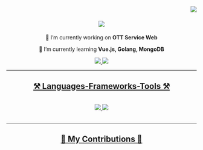<img align="right" src="https://visitor-badge.laobi.icu/badge?page_id=fuadafif.fuadafif" />

<h1 align="center">
    <img src="https://readme-typing-svg.herokuapp.com/?font=Caveat&size=35&center=true&vCenter=true&width=500&height=70&duration=4000&lines=Hi+There!+👋;+I'm+Fuad+Afif!;" />
</h1>

<div align="center">
 
🔭 I’m currently working on **OTT Service Web**

🌱 I’m currently learning **Vue.js, Golang, MongoDB**
  
<!-- 
- 👯 I’m looking to collaborate on ...
- 🤔 I’m looking for help with ...
- 😄 Pronouns: ...
- ⚡ Fun fact: ...
- 📫 How to reach me: ...
- 💬 Ask me about ...
-->
</div>

<div align="center"> 
  <a href="mailto:fuadafif95@gmail.com">
    <img src="https://img.shields.io/badge/Gmail-333333?style=for-the-badge&logo=gmail&logoColor=red" />
  </a>
  <a href="https://linkedin.com/in/fuad-afif" target="_blank">
    <img src="https://img.shields.io/badge/LinkedIn-0077B5?style=for-the-badge&logo=linkedin&logoColor=white" target="_blank" />
<!--   </a>
  <a href="https://salesp07.github.io" target="_blank">
     <img src="https://img.shields.io/badge/Portfolio-FF5722?style=for-the-badge&logo=todoist&logoColor=white" target="_blank" /> 
  </a> -->
    <!-- sqlite, safari, google-chrome are other good icon options -->
</div>

<hr/>
 
<h2 align="center">⚒️ Languages-Frameworks-Tools ⚒️</h2>
<br/>
<div align="center">
    <img src="https://skillicons.dev/icons?i=react,bootstrap,html,css,vscode,github,git,postman,heroku" />
    <img src="https://skillicons.dev/icons?i=nodejs,python,js,typescript,express,postgres,cpp,nextjs,mysql" /><br>
</div>

<br/>
<hr/>

<div align="center">
  <h2>🐍 My Contributions 🐍</h2>
  <br>
  <img  />
  
  <br/><br/><br/>
</div>
